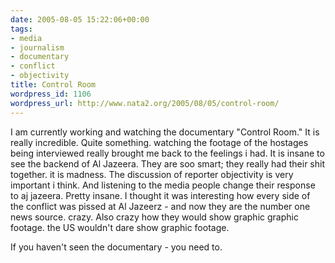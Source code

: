 ```yaml
---
date: 2005-08-05 15:22:06+00:00
tags:
- media
- journalism
- documentary
- conflict
- objectivity
title: Control Room
wordpress_id: 1106
wordpress_url: http://www.nata2.org/2005/08/05/control-room/
---
```


I am currently working and watching the documentary "Control Room." It is really incredible. Quite something. watching the footage of the hostages being interviewed really brought me back to the feelings i had. It is insane to see the backend of Al Jazeera. They are soo smart; they really had their shit together. it is madness. The discussion of reporter objectivity is very important i think. And listening to the media people change their response to aj jazeera. Pretty insane. I thought it was interesting how every side of the conflict was pissed at Al Jazeerz - and now they are the number one news source. crazy. Also crazy how they would show graphic graphic footage. the US wouldn't dare show graphic footage. 

If you haven't seen the documentary - you need to.